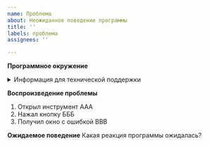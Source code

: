 ```yaml
---
name: Проблема
about: Неожиданное поведение программы
title: ''
labels: проблема
assignees: ''

---
```


**Программное окружение**

<details>  
<summary>Информация для технической поддержки</summary>  

!!!Не удалять пустую строку выше.
Получить эту информацию можно по кнопке "Информация для технической поддержки"
в окне "О подсистеме" http://devtool1c.ucoz.ru/forum/2-2-1
</details>

**Воспроизведение проблемы**
1. Открыл инструмент ААА
2. Нажал кнопку БББ
3. Получил окно с ошибкой ВВВ

**Ожидаемое поведение**
Какая реакция программы ожидалась?
